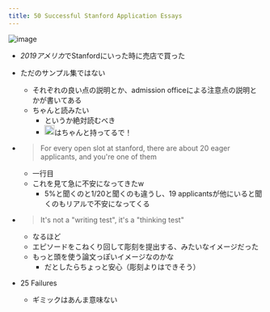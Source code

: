```yaml
---
title: 50 Successful Stanford Application Essays
---
```


![image](https://gyazo.com/d1b8335b039311ac86da17338f87428c/thumb/1000)

* *2019アメリカ*でStanfordにいった時に売店で買った

* ただのサンプル集ではない
  
  * それぞれの良い点の説明とか、admission officeによる注意点の説明とかが書いてある
  * ちゃんと読みたい
    * というか絶対読むべき
    * <img src='https://scrapbox.io/api/pages/blu3mo-public/rickshinmi/icon' alt='rickshinmi.icon' height="19.5"/>はちゃんと持ってるで！
* 
   > 
   > For every open slot at stanford, there are about 20 eager applicants, and you're one of them
  
  * 一行目
  * これを見て急に不安になってきたw
    * 5%と聞くのと1/20と聞くのも違うし、19 applicantsが他にいると聞くのもリアルで不安になってくる
* 
   > 
   > It's not a "writing test", it's a "thinking test"
  
  * なるほど
  * エピソードをこねくり回して彫刻を提出する、みたいなイメージだった
  * もっと頭を使う論文っぽいイメージなのかな
    * だとしたらちょっと安心（彫刻よりはできそう）
* 25 Failures
  
  * ギミックはあんま意味ない
